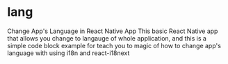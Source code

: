 # lang
Change App's Language in React Native App
This basic React Native app that allows you change to langauge of whole application, and this is a simple code block example for teach you to magic of how to change app's language with using i18n and react-i18next
